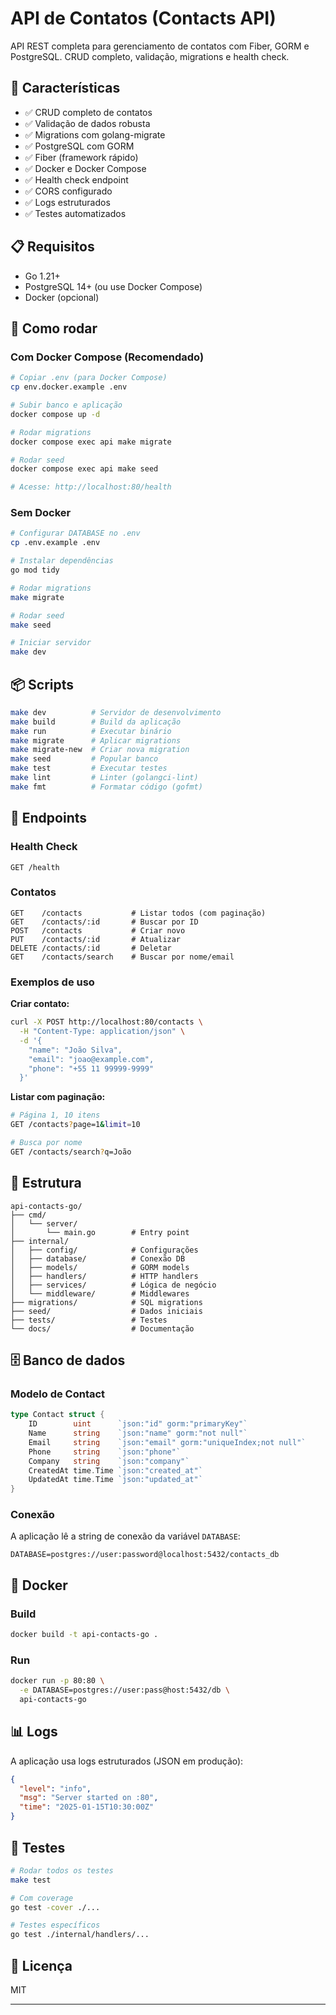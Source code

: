 # API de Contatos (Contacts API)

API REST completa para gerenciamento de contatos com Fiber, GORM e PostgreSQL. CRUD completo, validação, migrations e health check.

## 🎯 Características

- ✅ CRUD completo de contatos
- ✅ Validação de dados robusta
- ✅ Migrations com golang-migrate
- ✅ PostgreSQL com GORM
- ✅ Fiber (framework rápido)
- ✅ Docker e Docker Compose
- ✅ Health check endpoint
- ✅ CORS configurado
- ✅ Logs estruturados
- ✅ Testes automatizados

## 📋 Requisitos

- Go 1.21+
- PostgreSQL 14+ (ou use Docker Compose)
- Docker (opcional)

## 🚀 Como rodar

### Com Docker Compose (Recomendado)

```bash
# Copiar .env (para Docker Compose)
cp env.docker.example .env

# Subir banco e aplicação
docker compose up -d

# Rodar migrations
docker compose exec api make migrate

# Rodar seed
docker compose exec api make seed

# Acesse: http://localhost:80/health
```

### Sem Docker

```bash
# Configurar DATABASE no .env
cp .env.example .env

# Instalar dependências
go mod tidy

# Rodar migrations
make migrate

# Rodar seed
make seed

# Iniciar servidor
make dev
```

## 📦 Scripts

```bash
make dev          # Servidor de desenvolvimento
make build        # Build da aplicação
make run          # Executar binário
make migrate      # Aplicar migrations
make migrate-new  # Criar nova migration
make seed         # Popular banco
make test         # Executar testes
make lint         # Linter (golangci-lint)
make fmt          # Formatar código (gofmt)
```

## 🔗 Endpoints

### Health Check
```
GET /health
```

### Contatos

```
GET    /contacts           # Listar todos (com paginação)
GET    /contacts/:id       # Buscar por ID
POST   /contacts           # Criar novo
PUT    /contacts/:id       # Atualizar
DELETE /contacts/:id       # Deletar
GET    /contacts/search    # Buscar por nome/email
```

### Exemplos de uso

**Criar contato:**
```bash
curl -X POST http://localhost:80/contacts \
  -H "Content-Type: application/json" \
  -d '{
    "name": "João Silva",
    "email": "joao@example.com",
    "phone": "+55 11 99999-9999"
  }'
```

**Listar com paginação:**
```bash
# Página 1, 10 itens
GET /contacts?page=1&limit=10

# Busca por nome
GET /contacts/search?q=João
```

## 📂 Estrutura

```
api-contacts-go/
├── cmd/
│   └── server/
│       └── main.go        # Entry point
├── internal/
│   ├── config/            # Configurações
│   ├── database/          # Conexão DB
│   ├── models/            # GORM models
│   ├── handlers/          # HTTP handlers
│   ├── services/          # Lógica de negócio
│   └── middleware/        # Middlewares
├── migrations/            # SQL migrations
├── seed/                  # Dados iniciais
├── tests/                 # Testes
└── docs/                  # Documentação
```

## 🗄️ Banco de dados

### Modelo de Contact

```go
type Contact struct {
    ID        uint      `json:"id" gorm:"primaryKey"`
    Name      string    `json:"name" gorm:"not null"`
    Email     string    `json:"email" gorm:"uniqueIndex;not null"`
    Phone     string    `json:"phone"`
    Company   string    `json:"company"`
    CreatedAt time.Time `json:"created_at"`
    UpdatedAt time.Time `json:"updated_at"`
}
```

### Conexão

A aplicação lê a string de conexão da variável `DATABASE`:

```env
DATABASE=postgres://user:password@localhost:5432/contacts_db
```

## 🐳 Docker

### Build

```bash
docker build -t api-contacts-go .
```

### Run

```bash
docker run -p 80:80 \
  -e DATABASE=postgres://user:pass@host:5432/db \
  api-contacts-go
```

## 📊 Logs

A aplicação usa logs estruturados (JSON em produção):

```json
{
  "level": "info",
  "msg": "Server started on :80",
  "time": "2025-01-15T10:30:00Z"
}
```

## 🧪 Testes

```bash
# Rodar todos os testes
make test

# Com coverage
go test -cover ./...

# Testes específicos
go test ./internal/handlers/...
```

## 📄 Licença

MIT

---